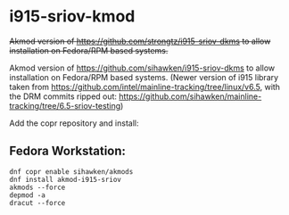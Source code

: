 # i915-sriov-kmod

~~Akmod version of https://github.com/strongtz/i915-sriov-dkms to allow installation on Fedora/RPM based systems.~~

Akmod version of https://github.com/sihawken/i915-sriov-dkms to allow installation on Fedora/RPM based systems. (Newer version of i915 library taken from https://github.com/intel/mainline-tracking/tree/linux/v6.5, with the DRM commits ripped out: https://github.com/sihawken/mainline-tracking/tree/6.5-sriov-testing)

Add the copr repository and install:
## Fedora Workstation:
```
dnf copr enable sihawken/akmods
dnf install akmod-i915-sriov
akmods --force
depmod -a
dracut --force
```
